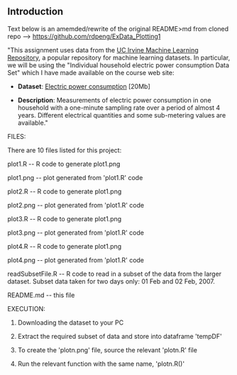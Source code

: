 ## Introduction

Text below is an amemded/rewrite of the original README>md from
cloned repo --> https://github.com/rdpeng/ExData_Plotting1

"This assignment uses data from
the <a href="http://archive.ics.uci.edu/ml/">UC Irvine Machine
Learning Repository</a>, a popular repository for machine learning
datasets. In particular, we will be using the "Individual household
electric power consumption Data Set" which I have made available on
the course web site:


* <b>Dataset</b>: <a href="https://d396qusza40orc.cloudfront.net/exdata%2Fdata%2Fhousehold_power_consumption.zip">Electric power consumption</a> [20Mb]

* <b>Description</b>: Measurements of electric power consumption in
one household with a one-minute sampling rate over a period of almost
4 years. Different electrical quantities and some sub-metering values
are available."


FILES:

There are 10 files listed for this project:

plot1.R -- R code to generate plot1.png

plot1.png -- plot generated from 'plot1.R' code

plot2.R -- R code to generate plot1.png

plot2.png -- plot generated from 'plot1.R' code

plot3.R -- R code to generate plot1.png

plot3.png -- plot generated from 'plot1.R' code

plot4.R -- R code to generate plot1.png

plot4.png -- plot generated from 'plot1.R' code

readSubsetFile.R -- R code to read in a subset of the data from the larger dataset.
                    Subset data taken for two days only: 01 Feb and 02 Feb, 2007.

README.md -- this file


EXECUTION:

1.	Downloading the dataset to your PC

2.	Extract the required subset of data and store into dataframe 'tempDF'

3.	To create the 'plotn.png' file, source the relevant 'plotn.R' file

4.	Run the relevant function with the same name, 'plotn.R()'

